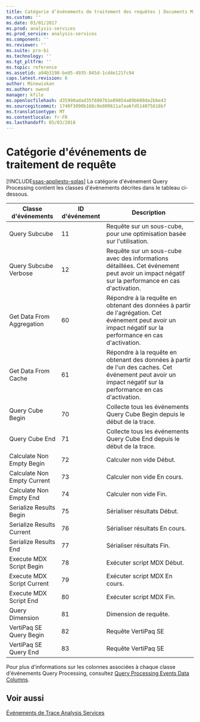 ```yaml
---
title: Catégorie d’événements de traitement des requêtes | Documents Microsoft
ms.custom: ''
ms.date: 03/01/2017
ms.prod: analysis-services
ms.prod_service: analysis-services
ms.component: ''
ms.reviewer: ''
ms.suite: pro-bi
ms.technology: ''
ms.tgt_pltfrm: ''
ms.topic: reference
ms.assetid: a94b3198-be85-4935-845d-1cd4e121fc94
caps.latest.revision: 6
author: Minewiskan
ms.author: owend
manager: kfile
ms.openlocfilehash: d35990adad35f6007b1e09054a89b609de2bbe43
ms.sourcegitcommit: 1740f3090b168c0e809611a7aa6fd514075616bf
ms.translationtype: MT
ms.contentlocale: fr-FR
ms.lasthandoff: 05/03/2018
---
```

# <a name="query-processing-events-category"></a>Catégorie d'événements de traitement de requête
[!INCLUDE[ssas-appliesto-sqlas](../../includes/ssas-appliesto-sqlas.md)]
  La catégorie d'événement Query Processing contient les classes d'événements décrites dans le tableau ci-dessous.  
  
|**Classe d'événements**|**ID d'événement**|**Description**|  
|---------------------|------------------|---------------------|  
|Query Subcube|11|Requête sur un sous-cube, pour une optimisation basée sur l'utilisation.|  
|Query Subcube Verbose|12|Requête sur un sous-cube avec des informations détaillées. Cet événement peut avoir un impact négatif sur la performance en cas d'activation.|  
|Get Data From Aggregation|60|Répondre à la requête en obtenant des données à partir de l'agrégation. Cet événement peut avoir un impact négatif sur la performance en cas d'activation.|  
|Get Data From Cache|61|Répondre à la requête en obtenant des données à partir de l'un des caches. Cet événement peut avoir un impact négatif sur la performance en cas d'activation.|  
|Query Cube Begin|70|Collecte tous les événements Query Cube Begin depuis le début de la trace.|  
|Query Cube End|71|Collecte tous les événements Query Cube End depuis le début de la trace.|  
|Calculate Non Empty Begin|72|Calculer non vide Début.|  
|Calculate Non Empty Current|73|Calculer non vide En cours.|  
|Calculate Non Empty End|74|Calculer non vide Fin.|  
|Serialize Results Begin|75|Sérialiser résultats Début.|  
|Serialize Results Current|76|Sérialiser résultats En cours.|  
|Serialize Results End|77|Sérialiser résultats Fin.|  
|Execute MDX Script Begin|78|Exécuter script MDX Début.|  
|Execute MDX Script Current|79|Exécuter script MDX En cours.|  
|Execute MDX Script End|80|Exécuter script MDX Fin.|  
|Query Dimension|81|Dimension de requête.|  
|VertiPaq SE Query Begin|82|Requête VertiPaq SE|  
|VertiPaq SE Query End|83|Requête VertiPaq SE|  
  
 Pour plus d'informations sur les colonnes associées à chaque classe d'événements Query Processing, consultez [Query Processing Events Data Columns](../../analysis-services/trace-events/query-processing-events-data-columns.md).  
  
## <a name="see-also"></a>Voir aussi  
 [Événements de Trace Analysis Services](../../analysis-services/trace-events/analysis-services-trace-events.md)  
  
  
